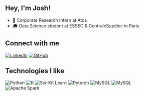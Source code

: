 ## Hey, I'm Josh!

- 🏦 Corporate Research Intern at Atos
- 🎓 Data Science student at ESSEC & CentraleSupélec in Paris

## Connect with me

[![LinkedIn](https://img.shields.io/badge/LinkedIn-%230077B5.svg?&logo=linkedin&logoColor=white&style=flat)](https://www.linkedin.com/in/jthiepler/)
[![GitHub](https://img.shields.io/badge/GitHub-181717.svg?&logo=github&logoColor=white&style=flat)](https://github.com/jthiepler)

## Technologies I like

![Python](https://img.shields.io/badge/Python-3776AB?logo=python&logoColor=white&style=flat)
![R](https://img.shields.io/badge/R-71A5D4?logo=rstudio&logoColor=white&style=flat)
![Sci-Kit Learn](https://img.shields.io/badge/Scikit%20learn-F7931E?logo=scikit-learn&logoColor=white&style=flat)
![Pytorch](https://img.shields.io/badge/Pyorch-orange?logo=pytorch&logoColor=white&style=flat)
![MySQL](https://img.shields.io/badge/MySQL-005C85?logo=mysql&logoColor=white&style=flat)
![MySQL](https://img.shields.io/badge/mongoDB-3E9837?logo=mongodb&logoColor=white&style=flat)
![Apache Spark](https://img.shields.io/badge/Apache_Spark-DB571B?logo=apachespark&logoColor=white&style=flat)
